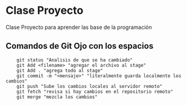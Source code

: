 # Clase Proyecto

Clase Proyecto para aprender las base de la programación

## Comandos de Git **Ojo con los espacios**

    	git status "Analisis de que se ha cambiado"
    	git Add <filename> "agregar el archivo al stage"
    	git Add . "agrega todo al stage"
    	git commit -m "<mensaje>" "literalmente guarda localmente los cambios"
    	git push "Sube los cambios locales al servidor remoto"
		git fetch "revisa si hay cambios en el repositorio remoto"
		git merge "mezcla los cambios"
		